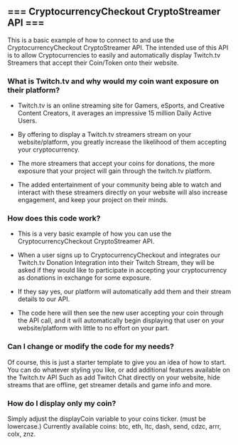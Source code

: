 ## === CryptocurrencyCheckout CryptoStreamer API ===

This is a basic example of how to connect to and use the CryptocurrencyCheckout CryptoStreamer API.
The intended use of this API is to allow Cryptocurrencies to easily and automatically display Twitch.tv Streamers that accept their Coin/Token onto their website.





### What is Twitch.tv and why would my coin want exposure on their platform?

* Twitch.tv is an online streaming site for Gamers, eSports, and Creative Content Creators, it averages an impressive 15 million Daily Active Users.

* By offering to display a Twitch.tv streamers stream on your website/platform, you greatly increase the likelihood of them accepting your cryptocurrency.

* The more streamers that accept your coins for donations, the more exposure that your project will gain through the twitch.tv platform.

* The added entertainment of your community being able to watch and interact with these streamers directly on your website will also increase engagement, and keep your project on their minds.




### How does this code work?

* This is a very basic example of how you can use the CryptocurrencyCheckout CryptoStreamer API.


* When a user signs up to CryptocurrencyCheckout and integrates our Twitch.tv Donation Integration into their Twitch Stream, they will be asked if they would like to participate in accepting your cryptocurrency as donations in exchange for some exposure.


* If they say yes, our platform will automatically add them and their stream details to our API.


* The code here will then see the new user accepting your coin through the API call, and it will automatically begin displaying that user on your website/platform with little to no effort on your part.




### Can I change or modify the code for my needs?
Of course, this is just a starter template to give you an idea of how to start.
You can do whatever styling you like, or add additional features available on the Twitch.tv API
Such as add Twitch Chat directly on your website, hide streams that are offline, get streamer details and game info and more.




### How do I display only my coin?
Simply adjust the displayCoin variable to your coins ticker. (must be lowercase.)
Currently available coins: btc, eth, ltc, dash, send, cdzc, arrr, colx, znz.